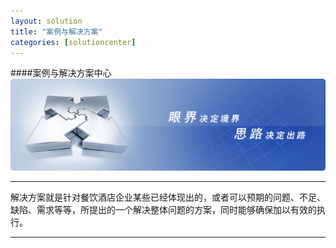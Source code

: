```yaml
---
layout: solution
title: "案例与解决方案"
categories: [solutioncenter]
---
```

####案例与解决方案中心
![百度头条](/static/images/fangan01.jpg)
<hr/>
解决方案就是针对餐饮酒店企业某些已经体现出的，或者可以预期的问题、不足、缺陷、需求等等，所提出的一个解决整体问题的方案，同时能够确保加以有效的执行。
<hr/>

	
	
